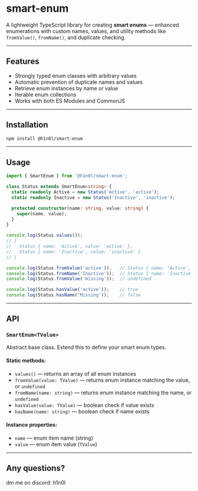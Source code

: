 
# smart-enum

A lightweight TypeScript library for creating **smart enums** — enhanced enumerations with custom names, values, and utility methods like `fromValue()`, `fromName()`, and duplicate checking.

---

## Features

- Strongly typed enum classes with arbitrary values
- Automatic prevention of duplicate names and values
- Retrieve enum instances by name or value
- Iterable enum collections
- Works with both ES Modules and CommonJS

---

## Installation

```bash
npm install @h1n0l/smart-enum
````

---

## Usage

```ts
import { SmartEnum } from '@h1n0l/smart-enum';

class Status extends SmartEnum<string> {
  static readonly Active = new Status('Active', 'active');
  static readonly Inactive = new Status('Inactive', 'inactive');

  protected constructor(name: string, value: string) {
    super(name, value);
  }
}

console.log(Status.values());
// [
//   Status { name: 'Active', value: 'active' },
//   Status { name: 'Inactive', value: 'inactive' }
// ]

console.log(Status.fromValue('active'));   // Status { name: 'Active', value: 'active' }
console.log(Status.fromName('Inactive'));  // Status { name: 'Inactive', value: 'inactive' }
console.log(Status.fromValue('missing'));  // undefined

console.log(Status.hasValue('active'));    // true
console.log(Status.hasName('Missing'));    // false
```

---

## API

### `SmartEnum<TValue>`

Abstract base class. Extend this to define your smart enum types.

#### Static methods:

* `values()` — returns an array of all enum instances
* `fromValue(value: TValue)` — returns enum instance matching the value, or `undefined`
* `fromName(name: string)` — returns enum instance matching the name, or `undefined`
* `hasValue(value: TValue)` — boolean check if value exists
* `hasName(name: string)` — boolean check if name exists

#### Instance properties:

* `name` — enum item name (string)
* `value` — enum item value (`TValue`)

---



## Any questions?
dm me on discord: h1n0l

